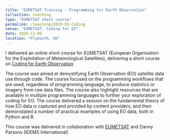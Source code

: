 ```yaml
---
title: "EUMETSAT Training - Programming for Earth Observation"
collection: teaching
type: "EUMETSAT short course"
permalink: /teaching/2020-EO-Coding
venue: "EUMETSAT, Coding for EO"
date: 2020-12-08
location: "Plymouth, UK"
---
```


I delivered an online short course for EUMETSAT (European Organisation for the Exploitation of Meteorological Satellites), delivering a short course on [Coding for Earth Observation](https://training.eumetsat.int/course/view.php?id=428)

The course was aimed at demystifying Earth Observation (EO) satellite data use through code. The course focused on the programming workflows that are used, regardless of programming language, to produce statistics or imagery from raw data files. The course also highlight resources that are available in multiple programming languages to further your exploration of coding for EO. The course delivered a session on the fundamental theory of how EO data is captured and provided by content providers, and then demonstated a number of practical examples of using EO data, both in Python and R.

This course was delivered in collaboration with [EUMETSAT](https://www.eumetsat.int/) and Danny Parsons (IDEMS International)